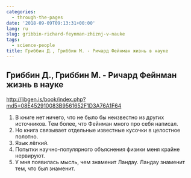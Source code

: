 ```yaml
---
categories:
  - through-the-pages
date: '2018-09-09T09:13:31+00:00'
lang: ru
slug: gribbin-richard-feynman-zhiznj-v-nauke
tags:
  - science-people
title: Гриббин Д., Гриббин М. - Ричард Фейнман жизнь в науке
---
```



## Гриббин Д., Гриббин М. - Ричард Фейнман жизнь в науке ##

<http://libgen.is/book/index.php?md5=08E452910083B9561652F1D3A76A1F64>

1. В книге нет ничего, что не было бы неизвестно из других источников. Тем более, что Фейнман много про себя написал.
2. Но книга связывает отдельные известные кусочки в целостное полотно.
3. Язык лёгкий.
4. Попытки научно-популярного объяснения физики меня крайне нервируют.
5. У мня появилась мысль, чем знаменит Ландау. Ландау знаменит тем, что был знаменит.
   